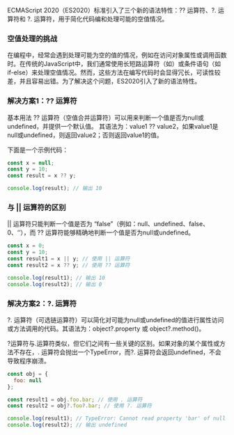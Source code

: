 
ECMAScript 2020（ES2020）标准引入了三个新的语法特性：?? 运算符、?. 运算符和 ?. 运算符，用于简化代码编和处理可能的空值情况。

 ### 空值处理的挑战
在编程中，经常会遇到处理可能为空的值的情况，例如在访问对象属性或调用函数时。在传统的JavaScript中，我们通常使用长短路运算符（如）或条件语句（如if-else）来处理空值情况。然而，这些方法在编写代码时会显得冗长，可读性较差，并且容易出错。为了解决这个问题，ES2020引入了新的语法特性。

 ### 解决方案1：?? 运算符
基本用法
?? 运算符（空值合并运算符）可以用来判断一个值是否为null或undefined，并提供一个默认值。
其语法为：value1 ?? value2，如果value1是null或undefined，则返回value2；否则返回value1的值。

下面是一个示例代码：
```javascript
const x = null;
const y = 10;
const result = x ?? y;

console.log(result); // 输出 10

```

 ### 与 || 运算符的区别
|| 运算符只能判断一个值是否为 “false”（例如：null、undefined、false、0、‘’），而 ?? 运算符能够精确地判断一个值是否为null或undefined。
```javascript
const x = 0;
const y = 10;
const result1 = x || y; // 使用 || 运算符
const result2 = x ?? y; // 使用 ?? 运算符

console.log(result1); // 输出 10
console.log(result2); // 输出 0

```

 ### 解决方案2：?. 运算符
?. 运算符（可选链运算符）可以简化对可能为null或undefined的值进行属性访问或方法调用的代码。其语法为：object?.property 或 object?.method()。

?运算符与.运算符类似，但它们之间有一些关键的区别。如果对象的某个属性或方法不存在，. 运算符会抛出一个TypeError，而?. 运算符会返回undefined，不会导致程序崩溃。
```javascript
const obj = {
  foo: null
};

const result1 = obj.foo.bar; // 使用 . 运算符
const result2 = obj?.foo?.bar; // 使用 ?. 运算符

console.log(result1); // TypeError: Cannot read property 'bar' of null
console.log(result2); // 输出 undefined

```











